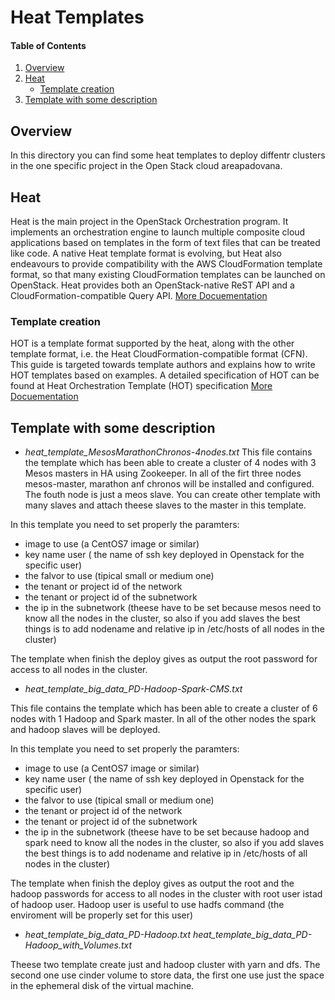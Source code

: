 # Heat Templates 

#### Table of Contents

1. [Overview](#overview)
2. [Heat](#Heat)
   * [Template creation](#TemplateCreation) 
3. [Template with some description](#tested-on)

## Overview

In this directory you can find some heat templates to deploy diffentr clusters in the one specific project in the Open Stack cloud areapadovana.

## Heat

Heat is the main project in the OpenStack Orchestration program. It implements an orchestration engine to launch multiple composite cloud applications based on templates in the form of text files that can be treated like code. A native Heat template format is evolving, but Heat also endeavours to provide compatibility with the AWS CloudFormation template format, so that many existing CloudFormation templates can be launched on OpenStack. Heat provides both an OpenStack-native ReST API and a CloudFormation-compatible Query API. 
[More Docuementation](https://wiki.openstack.org/wiki/Heat)

### Template creation

HOT is a template format supported by the heat, along with the other template format, i.e. the Heat CloudFormation-compatible format (CFN). This guide is targeted towards template authors and explains how to write HOT templates based on examples. A detailed specification of HOT can be found at Heat Orchestration Template (HOT) specification
[More Docuementation](https://docs.openstack.org/heat/pike/template_guide/hot_guide.html)

## Template with some description

* *heat_template_MesosMarathonChronos-4nodes.txt*
This file contains the template which has been able to create a cluster of 4 nodes with 3 Mesos masters in HA using Zookeeper. In all of the firt three nodes mesos-master, marathon anf chronos will be installed and configured. The fouth node is just a meos slave. You can create other template with many slaves and attach theese slaves to the master in this template.

In this template you need to set properly the paramters:
 * image to use (a CentOS7 image or similar)
 * key name user ( the name of ssh key deployed in Openstack for the specific user)
 * the falvor to use (tipical small or medium one)
 * the tenant or project id of the network
 * the tenant or project id of the subnetwork
 * the ip in the subnetwork (theese have to be set because mesos need to know all the nodes in the cluster, so also if you add slaves the best things is to add nodename and relative ip in /etc/hosts of all nodes in the cluster)

The template when finish the deploy gives as output the root password for access to all nodes in the cluster.

* *heat_template_big_data_PD-Hadoop-Spark-CMS.txt*

This file contains the template which has been able to create a cluster of 6 nodes with 1 Hadoop and Spark master. In all of the other nodes the spark and hadoop slaves will be deployed.

In this template you need to set properly the paramters:
 * image to use (a CentOS7 image or similar)
 * key name user ( the name of ssh key deployed in Openstack for the specific user)
 * the falvor to use (tipical small or medium one)
 * the tenant or project id of the network
 * the tenant or project id of the subnetwork
 * the ip in the subnetwork (theese have to be set because hadoop and spark need to know all the nodes in the cluster, so also if you add slaves the best things is to add nodename and relative ip in /etc/hosts of all nodes in the cluster)

The template when finish the deploy gives as output the root and the hadoop passwords for access to all nodes in the cluster with root user istad of hadoop user. Hadoop user is useful to use hadfs command (the enviroment will be properly set for this user)

* *heat_template_big_data_PD-Hadoop.txt* *heat_template_big_data_PD-Hadoop_with_Volumes.txt*

Theese two template create just and hadoop cluster with yarn and dfs. The second one use cinder volume to store data, the first one use just the space in the ephemeral disk of the virtual machine.


  
